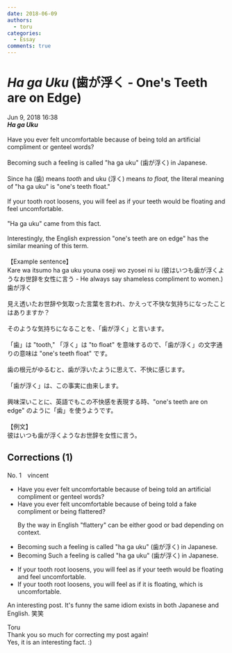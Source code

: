```yaml
---
date: 2018-06-09
authors:
  - toru
categories:
  - Essay
comments: true
---
```


# <strong><em>Ha ga Uku</strong></em> (歯が浮く - One's Teeth are on Edge)
<div class="date">Jun 9, 2018 16:38</div>
<div id="post"><div id="body_show_ori">
<strong><em>Ha ga Uku</strong></em><br/><br/>Have you ever felt uncomfortable because of being told an artificial compliment or genteel words?<br/><br/>Becoming such a feeling is called "ha ga uku" (歯が浮く) in Japanese.<br/><br/>Since ha (歯) means <em>tooth</em> and uku (浮く) means <em>to float,</em> the literal meaning of "ha ga uku" is "one's teeth float."<br/><br/>If your tooth root loosens, you will feel as if your teeth would be floating and feel uncomfortable.<br/><br/>"Ha ga uku" came from this fact.<br/><br/>Interestingly, the English expression "one's teeth are on edge" has the similar meaning of this term.<br/><br/>【Example sentence】<br/>Kare wa itsumo ha ga uku youna oseji wo zyosei ni iu (彼はいつも歯が浮くようなお世辞を女性に言う - He always say shameless compliment to women.)
</div></div>

<!-- more -->

<div id="post_ja"><div id="body_show_mo">
歯が浮く<br/><br/>見え透いたお世辞や気取った言葉を言われ、かえって不快な気持ちになったことはありますか？<br/><br/>そのような気持ちになることを、「歯が浮く」と言います。<br/><br/>「歯」は "tooth," 「浮く」は "to float" を意味するので、「歯が浮く」の文字通りの意味は "one's teeth float" です。<br/> <br/>歯の根元がゆるむと、歯が浮いたように思えて、不快に感じます。<br/><br/>「歯が浮く」は、この事実に由来します。<br/><br/>興味深いことに、英語でもこの不快感を表現する時、"one's teeth are on edge" のように「歯」を使うようです。<br/><br/>【例文】<br/>彼はいつも歯が浮くようなお世辞を女性に言う。
</div></div>

## Corrections (1)
<div id="block"><div class="first_name"> No. 1　<span class="just_name">vincent</span></div><div id="block2">
<ul class="correction_field">
<li class="incorrect">Have you ever felt uncomfortable because of being told an artificial compliment or genteel words?</li>
<li class="corrected correct">
Have you ever felt uncomfortable because of being told a <span class="f_blue">fake compliment or being flattered?</span>
<p class="correction_comment">By the way in English "flattery" can be either good or bad depending on context.</p>
</li>
</ul>
<ul class="correction_field">
<li class="incorrect">Becoming such a feeling is called "ha ga uku" (歯が浮く) in Japanese.</li>
<li class="corrected correct">
<span class="f_red"><span class="sline">Becoming</span> </span>Such a feeling is called "ha ga uku" (歯が浮く) in Japanese.
</li>
</ul>
<ul class="correction_field">
<li class="incorrect">If your tooth root loosens, you will feel as if your teeth would be floating and feel uncomfortable.</li>
<li class="corrected correct">
If your tooth root loosens, you will feel as if <span class="f_blue">it</span> <span class="f_blue">is</span> floating, <span class="f_blue">which is</span> uncomfortable.
</li>
</ul>
<p class="comment_small">
 An interesting post. It's funny the same idiom exists in both Japanese and English. 笑笑
</p>

</div><div class="name"><span class="just_name">Toru</span><br>
Thank you so much for correcting my post again!<br/>Yes, it is an interesting fact. :)
</div>
</div>
